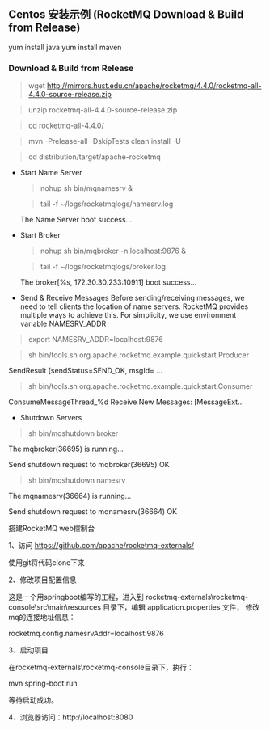 ## Centos 安装示例 (RocketMQ Download & Build from Release)

yum install java
yum install maven

### Download & Build from Release

  > wget http://mirrors.hust.edu.cn/apache/rocketmq/4.4.0/rocketmq-all-4.4.0-source-release.zip
  
  > unzip rocketmq-all-4.4.0-source-release.zip
  
  > cd rocketmq-all-4.4.0/
 
  > mvn -Prelease-all -DskipTests clean install -U
  
  > cd distribution/target/apache-rocketmq
  
* Start Name Server
  
  > nohup sh bin/mqnamesrv &
  
  > tail -f ~/logs/rocketmqlogs/namesrv.log
  
  The Name Server boot success...
  
* Start Broker
  
  > nohup sh bin/mqbroker -n localhost:9876 &
  
  > tail -f ~/logs/rocketmqlogs/broker.log 
  
  The broker[%s, 172.30.30.233:10911] boot success...
  
* Send & Receive Messages
Before sending/receiving messages, we need to tell clients the location of name servers. RocketMQ provides multiple ways to achieve this. For simplicity, we use environment variable NAMESRV_ADDR

 > export NAMESRV_ADDR=localhost:9876
 
 > sh bin/tools.sh org.apache.rocketmq.example.quickstart.Producer
 
 SendResult [sendStatus=SEND_OK, msgId= ...

 > sh bin/tools.sh org.apache.rocketmq.example.quickstart.Consumer
 
 ConsumeMessageThread_%d Receive New Messages: [MessageExt...

* Shutdown Servers

 > sh bin/mqshutdown broker
 
The mqbroker(36695) is running...

Send shutdown request to mqbroker(36695) OK

 > sh bin/mqshutdown namesrv
 
The mqnamesrv(36664) is running...

Send shutdown request to mqnamesrv(36664) OK

搭建RocketMQ web控制台

1、访问 https://github.com/apache/rocketmq-externals/

使用git将代码clone下来

2、修改项目配置信息
 
这是一个用springboot编写的工程，进入到 rocketmq-externals\rocketmq-console\src\main\resources 目录下，编辑 application.properties 文件， 修改mq的连接地址信息：

rocketmq.config.namesrvAddr=localhost:9876

3、启动项目

在rocketmq-externals\rocketmq-console目录下，执行：

mvn spring-boot:run

等待启动成功。

4、浏览器访问：http://localhost:8080
